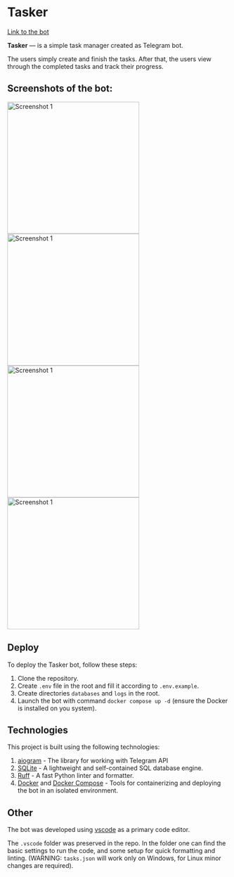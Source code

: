 # Tasker

<a href="https://t.me/limbo_tasker_bot">Link to the bot</a>

**Tasker** — is a simple task manager created as Telegram bot.

The users simply create and finish the tasks. After that, the users view through the completed tasks and track their progress.

## Screenshots of the bot:

<img alt="Screenshot 1" src="https://github.com/user-attachments/assets/f74338f9-790a-4082-9a23-e675c3db3a2e" width="300px"/>
<img alt="Screenshot 1" src="https://github.com/user-attachments/assets/3b3b7a68-97e2-4ac4-a0bf-71c05e078e6a" width="300px"/>
<br/>
<img alt="Screenshot 1" src="https://github.com/user-attachments/assets/ab16a2f5-d4b4-42ab-9c91-94529d29e047" width="300px"/>
<img alt="Screenshot 1" src="https://github.com/user-attachments/assets/ba507a5f-da1f-4bc1-8af7-57c3c0449e77" width="300px"/>

## Deploy

To deploy the Tasker bot, follow these steps:

1) Clone the repository.
2) Create `.env` file in the root and fill it according to `.env.example`.
3) Create directories `databases` and `logs` in the root.
4) Launch the bot with command `docker compose up -d` (ensure the Docker is installed on you system).

## Technologies

This project is built using the following technologies:

1) [aiogram](https://aiogram.dev/) - The library for working with Telegram API
2) [SQLite](https://sqlite.org/) - A lightweight and self-contained SQL database engine.
3) [Ruff](https://docs.astral.sh/ruff/) - A fast Python linter and formatter.
4) [Docker](https://www.docker.com/) and [Docker Compose](https://docs.docker.com/compose/) - Tools for containerizing and deploying the bot in an isolated environment.

## Other
The bot was developed using [vscode](https://code.visualstudio.com/) as a primary code editor. 

The `.vscode` folder was preserved in the repo. In the folder one can find the basic settings to run the code, and some setup for quick formatting and linting. (WARNING: `tasks.json` will work only on Windows, for Linux minor changes are required).